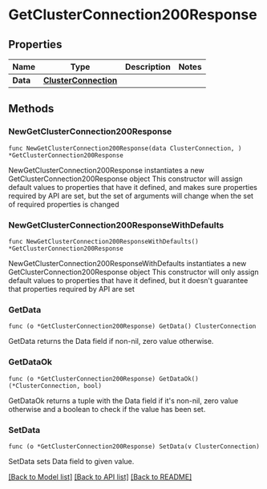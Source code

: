 # GetClusterConnection200Response

## Properties

Name | Type | Description | Notes
------------ | ------------- | ------------- | -------------
**Data** | [**ClusterConnection**](ClusterConnection.md) |  | 

## Methods

### NewGetClusterConnection200Response

`func NewGetClusterConnection200Response(data ClusterConnection, ) *GetClusterConnection200Response`

NewGetClusterConnection200Response instantiates a new GetClusterConnection200Response object
This constructor will assign default values to properties that have it defined,
and makes sure properties required by API are set, but the set of arguments
will change when the set of required properties is changed

### NewGetClusterConnection200ResponseWithDefaults

`func NewGetClusterConnection200ResponseWithDefaults() *GetClusterConnection200Response`

NewGetClusterConnection200ResponseWithDefaults instantiates a new GetClusterConnection200Response object
This constructor will only assign default values to properties that have it defined,
but it doesn't guarantee that properties required by API are set

### GetData

`func (o *GetClusterConnection200Response) GetData() ClusterConnection`

GetData returns the Data field if non-nil, zero value otherwise.

### GetDataOk

`func (o *GetClusterConnection200Response) GetDataOk() (*ClusterConnection, bool)`

GetDataOk returns a tuple with the Data field if it's non-nil, zero value otherwise
and a boolean to check if the value has been set.

### SetData

`func (o *GetClusterConnection200Response) SetData(v ClusterConnection)`

SetData sets Data field to given value.



[[Back to Model list]](../README.md#documentation-for-models) [[Back to API list]](../README.md#documentation-for-api-endpoints) [[Back to README]](../README.md)


